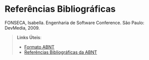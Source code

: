 # Referências Bibliográficas

FONSECA, Isabella. Engenharia de Software Conference. São Paulo: DevMedia, 2009.

> **Links Úteis**:
> - [Formato ABNT](https://www.normastecnicas.com/abnt/)
> - [Referências Bibliográficas da ABNT](https://comunidade.rockcontent.com/referencia-bibliografica-abnt/)
